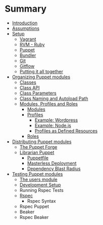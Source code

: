 # Summary

* [Introduction](README.md)
* [Assumptions](chapter1.md)
* [Setup](chapter2.md)
   * [Vagrant](vagrant.md)
   * [RVM - Ruby](rvm_-_ruby.md)
   * [Puppet](puppet.md)
   * [Bundler](bundler.md)
   * [Git](git.md)
   * [Gitflow](gitflow.md)
   * [Putting it all together](putting_it_all_together.md)
* [Organizing Puppet modules](chapter3.md)
   * [Classes](classes.md)
   * [Class API](class_api.md)
   * [Class Parameters](class_parameters.md)
   * [Class Naming and Autoload Path](class_naming_and_autoload_path.md)
   * [Modules, Profiles and Roles](modules,_profiles_and_roles.md)
       * [Modules](modules.md)
       * [Profiles](profiles.md)
           * [Example: Wordpress](example_wordpress.md)
           * [Example: Node.js](example_nodejs.md)
           * [Profiles as Defined Resources](profiles_as_defined_resources.md)
       * [Roles](roles.md)
* [Distributing Puppet modules](chapter4.md)
   * [The Puppet Forge](the_puppet_forge.md)
   * [Librarian Puppet](librarian_puppet.md)
       * [Puppetfile](puppetfile.md)
       * [Masterless Deployment](masterless_deployment.md)
       * [Dependency Blast Radius](dependency_blast_radius.md)
* [Testing Puppet modules](chapter5.md)
   * [The users module](the_users_module.md)
   * [Development Setup](work_flow_setup.md)
   * Running Rspec Tests
   * [Rspec](rspec.md)
       * Rspec Syntax
   * Rspec Puppet
   * Beaker
   * Rspec Beaker


